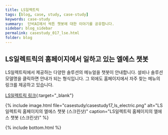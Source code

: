 ```yaml
---
title: LS일렉트릭
tags: [blog, case, study, case-study]
keywords: case-study
summary:  단비AI에서 싹튼 챗봇에 대한 이야기를 공유합니다.
sidebar: blog_sidebar
permalink: casestudy_017_lse.html
folder: blog
---
```



## LS일렉트릭의 홈페이지에서 일하고 있는 엘에스 챗봇
LS일렉트릭에서 제공하는 다양한 솔루션의 메뉴얼을 챗봇이 안내합니다. 설비나 솔루션 모델명을 클릭하면 안내가 되는 형식입니다. 그 외에도 홈페이지에서 자주 찾는 메뉴의 링크를 제공하고 있습니다.

[LS일렉트릭 링크](https://www.lselectric.co.kr/ko/#){:target="_blank"}

{% include image.html file="casestudy/casestudy17_ls_electric.png" alt="LS일렉트릭 홈페이지의 엘에스 챗봇 (스크린샷)" caption="LS일렉트릭 홈페이지의 엘에스 챗봇 (스크린샷)" %}


{% include bottom.html %}